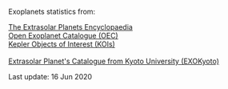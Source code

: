 Exoplanets statistics from:

[The Extrasolar Planets Encyclopaedia](http://exoplanet.eu/)\
[Open Exoplanet Catalogue (OEC)](http://www.openexoplanetcatalogue.com/)\
[Kepler Objects of Interest (KOIs)](https://exoplanetarchive.ipac.caltech.edu/docs/PurposeOfKOITable.html)\
\
[Extrasolar Planet's Catalogue from Kyoto University (EXOKyoto)](http://www.exoplanetkyoto.org/)

Last update: 16 Jun 2020
